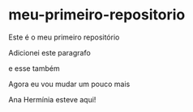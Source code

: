 # meu-primeiro-repositorio

Este é o meu primeiro repositório

Adicionei este paragrafo

e esse também

Agora eu vou mudar um pouco mais

Ana Hermínia esteve aqui!
